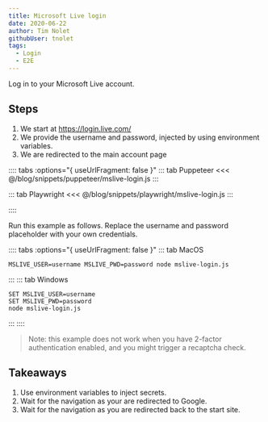 ```yaml
---
title: Microsoft Live login
date: 2020-06-22
author: Tim Nolet
githubUser: tnolet
tags: 
  - Login
  - E2E
---
```


Log in to your Microsoft Live account.

## Steps

1. We start at https://login.live.com/
4. We provide the username and password, injected by using environment variables.
5. We are redirected to the main account page

:::: tabs :options="{ useUrlFragment: false }"
::: tab Puppeteer 
<<< @/blog/snippets/puppeteer/mslive-login.js
:::

::: tab Playwright
<<< @/blog/snippets/playwright/mslive-login.js
:::

::::

Run this example as follows. Replace the username and password placeholder with your own credentials.

:::: tabs :options="{ useUrlFragment: false }"
::: tab MacOS
```shell script
MSLIVE_USER=username MSLIVE_PWD=password node mslive-login.js
```
:::
::: tab Windows
```shell script
SET MSLIVE_USER=username
SET MSLIVE_PWD=password
node mslive-login.js
```
:::
::::


> Note: this example does not work when you have 2-factor authentication enabled, and you might trigger a recaptcha check.

## Takeaways

1. Use environment variables to inject secrets.
2. Wait for the navigation as your are redirected to Google.
3. Wait for the navigation as you are redirected back to the start site.





